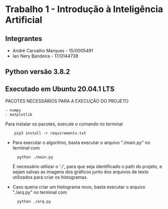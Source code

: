 # Trabalho 1 - Introdução à Inteligência Artificial #

## Integrantes ##

- André Carvalho Marques - 15/0005491
- Ian Nery Bandeira - 17/0144739

## Python versão 3.8.2 ##
## Executado em Ubuntu 20.04.1 LTS ##

PACOTES NECESSÁRIOS PARA A EXECUÇÃO DO PROJETO

    - numpy
    - matplotlib

Para instalar os pacotes, execute o comando no terminal
        
        pip3 install -r requirements.txt 

- Para executar o algoritmo, basta executar o arquivo "./main.py" no terminal com

        python ./main.py

   É necessário utilizar o './', para que seja identificado o path do projeto, e sejam salvas as imagens dos gráficos junto dos arquivos de texto utilizados para criar os histogramas.

- Caso queira criar um histograma novo, basta executar o arquivo "./arq.py" no terminal com

        python ./arq.py
